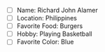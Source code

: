 - [ ] Name: Richard John Alamer
- [ ] Location: Philippines
- [ ] Favorite Food: Burgers
- [ ] Hobby: Playing Basketball
- [ ] Favorite Color: Blue

